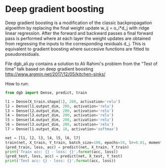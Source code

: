 # Deep gradient boosting
Deep gradient boosting is a modification of the classic backpropagation algoeithm by replacing the final weight update w_ij = o_i*d_j with ridge linear regression. After the forward and backward passes a final forward pass is performed where at each layer the weight updates are obtained from regressing the inputs to the corresponding residuals d_j. This is equivalent to gradient boosting where succesive functions are fitted to pseudoresiduals.

File dgb_ali.py contains a solution to Ali Rahimi's problem from the "Test of time" talk based on deep gradient boosting
http://www.argmin.net/2017/12/05/kitchen-sinks/

How to run:

```python
from dgb import Dense, predict, train

l1 = Dense(X_train.shape[1], 200, activation='relu')
l2 = Dense(l1.output_dim, 200, activation='relu')
l3 = Dense(l2.output_dim, 200, activation='relu')
l4 = Dense(l3.output_dim, 200, activation='relu')
l5 = Dense(l4.output_dim, 200, activation='relu')
l6 = Dense(l3.output_dim, 200, activation='relu')
l7 = Dense(l1.output_dim, 10, activation='softmax')

net = [l1, l2, l3, l4, l5, l6, l7]
train(net, X_train, Y_train, batch_size=100, epochs=10, lr=0.01, momentum=0., decay=0., verbose=100)
(pred_train, loss, acc) = predict(net, X_train, Y_train)
print('Train acc: {} - loss: {}'.format(acc, loss))
(pred_test, loss, acc) = predict(net, X_test, Y_test)
print('Test acc: {} - loss: {}'.format(acc, loss))
```
